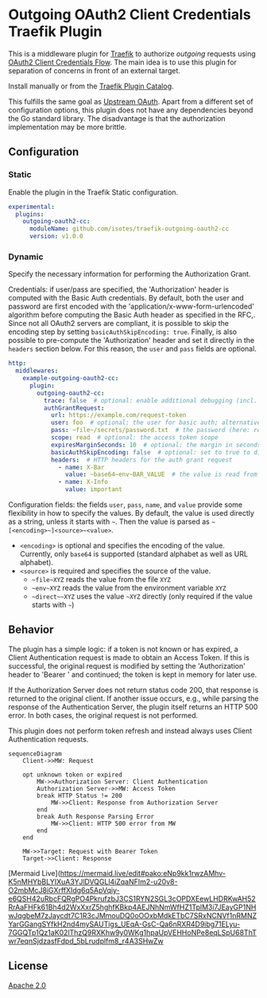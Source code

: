 # Outgoing OAuth2 Client Credentials Traefik Plugin
This is a middleware plugin for [Traefik](https://traefik.io/) to authorize *outgoing* requests using [OAuth2 Client Credentials Flow](https://datatracker.ietf.org/doc/html/rfc6749#section-4.4). The main idea is to use this plugin for separation of concerns in front of an external target.

Install manually or from the [Traefik Plugin Catalog](https://plugins.traefik.io/plugins).

This fulfills the same goal as [Upstream OAuth](https://plugins.traefik.io/plugins/63cd79ab3cccb4a7200f6f54/upstream-o-auth). Apart from a different set of configuration options, this plugin does not have any dependencies beyond the Go standard library. The disadvantage is that the authorization implementation may be more brittle.

## Configuration

### Static
Enable the plugin in the Traefik Static configuration.
```yaml
experimental:
  plugins:
    outgoing-oauth2-cc:
      moduleName: github.com/isotes/traefik-outgoing-oauth2-cc
      version: v1.0.0
```

### Dynamic
Specify the necessary information for performing the Authorization Grant.

Credentials: if user/pass are specified, the 'Authorization' header is computed with the Basic Auth credentials. By default, both the user and password are first encoded with the 'application/x-www-form-urlencoded' algorithm before computing the Basic Auth header as specified in the RFC,. Since not all OAuth2 servers are compliant, it is possible to skip the encoding step by setting `basicAuthSkipEncoding: true`. Finally, is also possible to pre-compute the 'Authorization' header and set it directly in the `headers` section below. For this reason, the `user` and `pass` fields are optional.

```yaml
http:
  middlewares:
    example-outgoing-oauth2-cc:
      plugin:
        outgoing-oauth2-cc:
          trace: false  # optional: enable additional debugging (incl. the result of token requests)
          authGrantRequest:
            url: https://example.com/request-token
            user: foo  # optional: the user for basic auth; alternatively, use a pre-computed 'Authorization' header value
            pass: ~file~/secrets/password.txt  # the password (here: read from a file)
            scope: read  # optional: the access token scope
            expiresMarginSeconds: 10  # optional: the margin in seconds subtracted from the expires_in response
            basicAuthSkipEncoding: false  # optional: set to true to disable url-encoding of user/pass for non-RFC-compliant authorization servers
            headers:  # HTTP headers for the auth grant request
              - name: X-Bar
                value: ~base64~env~BAR_VALUE  # the value is read from an environment variable interpreted as base64
              - name: X-Info
                value: important
```

Configuration fields: the fields `user`, `pass`, `name`, and `value` provide some flexibility in how to specify the values. By default, the value is used directly as a string, unless it starts with `~`. Then the value is parsed as `~[<encoding>~]<source>~<value>`.
- `<encoding>` is optional and specifies the encoding of the value. Currently, only `base64` is supported (standard alphabet as well as URL alphabet).
- `<source>` is required and specifies the source of the value.
  - `~file~XYZ` reads the value from the file `XYZ`
  - `~env~XYZ` reads the value from the environment variable `XYZ`
  - `~direct~~XYZ` uses the value `~XYZ` directly (only required if the value starts with `~`)

## Behavior
The plugin has a simple logic: if a token is not known or has expired, a Client Authentication request is made to obtain an Access Token. If this is successful, the original request is modified by setting the 'Authorization' header to 'Bearer <token>' and continued; the token is kept in memory for later use.

If the Authorization Server does not return status code 200, that response is returned to the original client. If another issue occurs, e.g., while parsing the response of the Authentication Server, the plugin itself returns an HTTP 500 error. In both cases, the original request is not performed.

This plugin does not perform token refresh and instead always uses Client Authentication requests.

```mermaid
sequenceDiagram
    Client->>MW: Request

    opt unknown token or expired
        MW->>Authorization Server: Client Authentication
        Authorization Server->>MW: Access Token
        break HTTP Status != 200
            MW->>Client: Response from Authorization Server
        end
        break Auth Response Parsing Error
            MW->>Client: HTTP 500 error from MW
        end
    end

    MW->>Target: Request with Bearer Token
    Target->>Client: Response
```
[Mermaid Live](https://mermaid.live/edit#pako:eNp9kk1rwzAMhv-K5nMHYbBLYIXuA3YJlDVQGLl4iZqaNFIm2-u20v8-O2mbMcJ8iGXrffXIdg6q5ApVqiy-e6QSH42uRbcFQRgPO4PkrufzbJ3CS1RYN2SGL3cOPDXEewLHDRKwAH52RrAaFHFk61Bh4d2WxXxrZ5hghfKBkp4AEJNhNmWfHZ1TplM3i7JEayGP1NHwJqgbeM7zJaycdt7C1R3cJMmouDQ0oOOxbMdkETbC7SRxNCNVf1nRMNZYarGGangSYfkH2nd4mySAUTigs_UEqA-GsC-Qa6nRXR4D9ibg71ELyu-7GGQTp1Qz1aK02lThzQ9RXKhw9y0WKg1hpaUpVEHHoNPe8eqLSpU68ThTwr7eqnSjdzasfFdpd_5bLrudplfm8_r4A3SHwZw

## License
[Apache 2.0](LICENSE)

